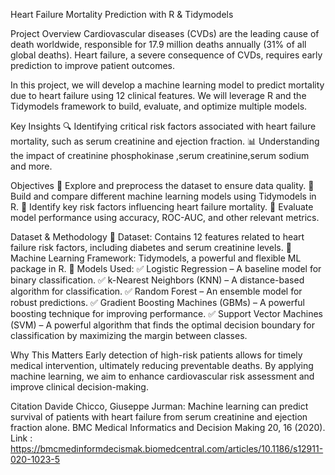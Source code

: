 Heart Failure Mortality Prediction with R & Tidymodels

Project Overview
Cardiovascular diseases (CVDs) are the leading cause of death worldwide, responsible for 17.9 million deaths annually (31% of all global deaths). 
Heart failure, a severe consequence of CVDs, requires early prediction to improve patient outcomes.

In this project, we will develop a machine learning model to predict mortality due to heart failure using 12 clinical features. We will leverage R and the Tidymodels framework to build, evaluate, and optimize multiple models.

Key Insights
🔍 Identifying critical risk factors associated with heart failure mortality, such as serum creatinine and ejection fraction.
📊 Understanding the impact of creatinine phosphokinase ,serum creatinine,serum sodium and more.

Objectives
🔹 Explore and preprocess the dataset to ensure data quality.
🔹 Build and compare different machine learning models using Tidymodels in R.
🔹 Identify key risk factors influencing heart failure mortality.
🔹 Evaluate model performance using accuracy, ROC-AUC, and other relevant metrics.

Dataset & Methodology
📌 Dataset: Contains 12 features related to heart failure risk factors, including diabetes and serum creatinine levels.
📌 Machine Learning Framework: Tidymodels, a powerful and flexible ML package in R.
📌 Models Used:
✅ Logistic Regression – A baseline model for binary classification.
✅ k-Nearest Neighbors (KNN) – A distance-based algorithm for classification.
✅ Random Forest – An ensemble model for robust predictions.
✅ Gradient Boosting Machines (GBMs) – A powerful boosting technique for improving performance.
✅ Support Vector Machines (SVM) – A powerful algorithm that finds the optimal decision boundary for classification by maximizing the margin between classes.

Why This Matters
Early detection of high-risk patients allows for timely medical intervention, ultimately reducing preventable deaths. By applying machine learning, we aim to enhance cardiovascular risk assessment and improve clinical decision-making.

Citation
Davide Chicco, Giuseppe Jurman: Machine learning can predict survival of patients with heart failure from serum creatinine and ejection fraction alone. BMC Medical Informatics and Decision Making 20, 16 (2020).
Link : https://bmcmedinformdecismak.biomedcentral.com/articles/10.1186/s12911-020-1023-5







